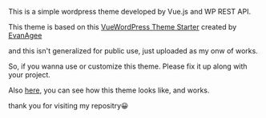 This is a simple wordpress theme developed by Vue.js and WP REST API.

This theme is based on this [VueWordPress Theme Starter](https://github.com/EvanAgee/vuejs-wordpress-theme-starter) created by [EvanAgee](https://github.com/EvanAgee/vuejs-wordpress-theme-starter/commits?author=EvanAgee)

and this isn't generalized for public use, just uploaded as my onw of works.

So, if you wanna use or customize this theme. Please fix it up along with your project.

Also [here](https://aoyamaorchestra.com/), you can see how this theme looks like, and works.

thank you for visiting my repositry😀